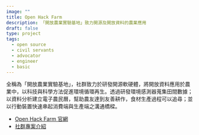 ```yaml
---
image: ""
title: Open Hack Farm
description: 「開放農業實驗基地」致力開源及開放資料的農業應用
draft: false
type: project
tags:
  - open source
  - civil servants
  - advocator
  - engineer
  - basic
---
```

全稱為「開放農業實驗基地」，社群致力於研發開源軟硬體，將開放資料應用於農業中，以科技與科學方法促進環境循環再生。透過研發環境感測器蒐集田間數據；以資料分析建立電子農民曆，幫助農友達到友善耕作，食材生產過程可以追尋；並以行動裝置快速串起消費端與生產端之溝通橋樑。

- [Open Hack Farm 官網](https://www.openhackfarm.tw/)
- [社群專案介紹](https://ocf.tw/p/openhackfarm/)
